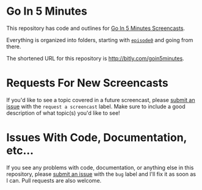 # Go In 5 Minutes

This repository has code and outlines for [Go In 5 Minutes Screencasts](htttp://bitly.com/goin5minutesyt).

Everything is organized into folders, starting with [`episode0`](https://github.com/arschles/go-in-5-minutes/tree/master/episode0) and going from there.

The shortened URL for this repository is http://bitly.com/goin5minutes.

# Requests For New Screencasts

If you'd like to see a topic covered in a future screencast, please [submit an issue](https://github.com/arschles/go-in-5-minutes/issues) with the `request a screencast` label. Make sure to include a good description of what topic(s) you'd like to see!

# Issues With Code, Documentation, etc...

If you see any problems with code, documentation, or anything else in this repository, please [submit an issue](https://github.com/arschles/go-in-5-minutes/issues) with the `bug` label and I'll fix it as soon as I can. Pull requests are also welcome.
